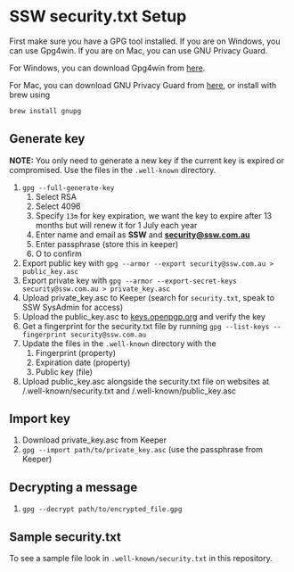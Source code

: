 # SSW security.txt Setup

First make sure you have a GPG tool installed. If you are on Windows, you can use Gpg4win. If you are on Mac, you can use GNU Privacy Guard.

For Windows, you can download Gpg4win from [here](https://gpg4win.org/download.html).

For Mac, you can download GNU Privacy Guard from [here](https://gnupg.org/download/index.html), or install with brew using

```bash
brew install gnupg
```

## Generate key

**NOTE:** You only need to generate a new key if the current key is expired or compromised. Use the files in the `.well-known` directory.

1. `gpg --full-generate-key`
   1. Select RSA
   2. Select 4096
   3. Specify `13m` for key expiration, we want the key to expire after 13 months but will renew it for 1 July each year
   4. Enter name and email as **SSW** and **security@ssw.com.au**
   5. Enter passphrase (store this in keeper)
   6. O to confirm
2. Export public key with `gpg --armor --export security@ssw.com.au > public_key.asc`
3. Export private key with `gpg --armor --export-secret-keys security@ssw.com.au > private_key.asc`
4. Upload private_key.asc to Keeper (search for `security.txt`, speak to SSW SysAdmin for access)
5.  Upload the public_key.asc to [keys.openpgp.org](https://keys.openpgp.org/) and verify the key
6.  Get a fingerprint for the security.txt file by running `gpg --list-keys --fingerprint security@ssw.com.au`
7.  Update the files in the `.well-known` directory with the 
    1.  Fingerprint (property)
    2.  Expiration date (property)
    3.  Public key (file)
8.  Upload public_key.asc alongside the security.txt file on websites at /.well-known/security.txt and /.well-known/public_key.asc

## Import key

1. Download private_key.asc from Keeper
2. `gpg --import path/to/private_key.asc` (use the passphrase from Keeper)

## Decrypting a message

1. `gpg --decrypt path/to/encrypted_file.gpg`

## Sample security.txt

To see a sample file look in `.well-known/security.txt` in this repository.
